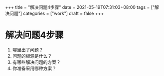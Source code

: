 +++
title = "解决问题4步骤"
date = 2021-05-19T07:31:03+08:00
tags = ["解决问题"]
categories = ["work"]
draft = false
+++
# 解决问题4步骤 
1. 哪里出了问题？
1. 问题的根源是什么？ 
1. 有哪些解决问题的方案？
1. 你准备采用哪种方案？